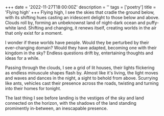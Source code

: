 +++
date = '2022-11-27T18:00:00Z'
description = ''
tags = ['poetry']
title = 'Flying high'
+++
Flying high, I see the skies that cradle the ground below, with its shifting hues casting an iridescent delight to those below and above. Clouds roll by, forming an unbeknownst land of night-dark ocean and puffy-white land. Shifting and changing, it renews itself, creating worlds in the air that only exist for a moment.

I wonder if these worlds have people. Would they be perturbed by their ever-changing domain? Would they have adapted, becoming one with their kingdom in the sky? Endless questions drift by, entertaining thoughts and ideas for a while.

Passing through the clouds, I see a grid of lit houses, their lights flickering as endless minuscule shapes flash by. Almost like it's living, the light moves and waves and dances in the night, a sight to behold from above. Scurrying like ants, vehicles cast their presence across the roads, twisting and turning into their homes for tonight.

The last thing I see before landing is the vestiges of the sky and land connected on the horizon, with the shadows of the land standing prominently in-between, an inescapable presence.